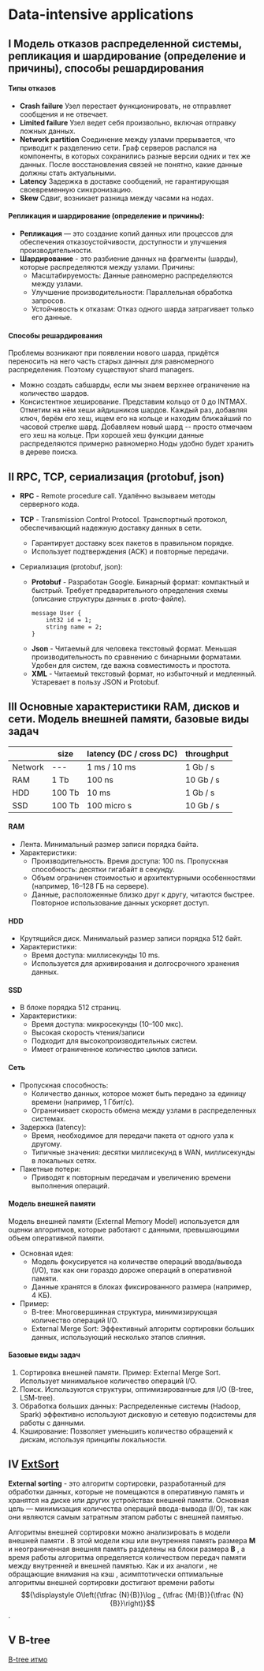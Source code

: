 # Data-intensive applications

## I Модель отказов распределенной системы, репликация и шардирование (определение и причины), способы решардирования

#### Типы отказов
 - **Crash failure** Узел перестает функционировать, не отправляет сообщения и не отвечает.
  - **Limited failure** Узел ведет себя произвольно, включая отправку ложных данных.
  - **Network partition** Соединение между узлами прерывается, что приводит к разделению сети. Граф серверов распался на компоненты, в которых сохранились разные версии одних и тех же данных. После восстановления связей не понятно, какие данные должны стать актуальными.
  - **Latency** Задержка в доставке сообщений, не гарантирующая своевременную синхронизацию.
  - **Skew** Сдвиг, возникает разница между часами на нодах.

####  Репликация и шардирование (определение и причины):
 - **Репликация** — это создание копий данных или процессов для обеспечения отказоустойчивости, доступности и улучшения производительности.
 - **Шардирование** - это разбиение данных на фрагменты (шарды), которые распределяются между узлами.
    Причины:
     - Масштабируемость: Данные равномерно распределяются между узлами.
     - Улучшение производительности: Параллельная обработка запросов.
     - Устойчивость к отказам: Отказ одного шарда затрагивает только его данные.


####  Способы решардирования
Проблемы возникают при появлении нового шарда, придётся переносить на него часть старых данных для равномерного распределения. Поэтому существуют shard managers.
 - Можно создать сабшарды, если мы знаем верхнее ограничение на количество шардов.
 - Консистентное хеширование. Представим кольцо от 0 до INTMAX. Отметим на нём хеши айдишников шардов. Каждый раз, добавляя ключ, берём его хеш, ищем его на кольце и находим ближайший по часовой стрелке шард. Добавляем новый шард -- просто отмечаем его хеш на кольце. При хорошей хеш функции данные распределяются примерно равномерно.Ноды удобно будет хранить в дереве поиска.

## II RPC, TCP, сериализация (protobuf, json)

 - **RPC** -  Remote procedure call. Удалённо вызываем методы серверного кода.
 - **TCP** -  Transmission Control Protocol. Транспортный протокол, обеспечивающий надежную доставку данных в сети.
    - Гарантирует доставку всех пакетов в правильном порядке.
    - Использует подтверждения (ACK) и повторные передачи.

 - Cериализация (protobuf, json):
    -   **Protobuf** - Разработан Google. Бинарный формат: компактный и быстрый.
        Требует предварительного определения схемы (описание структуры данных в .proto-файле).
        ```
        message User {
            int32 id = 1;
            string name = 2;
        }
        ```
    - **Json** - Читаемый для человека текстовый формат. Меньшая производительность по сравнению с бинарными форматами. Удобен для систем, где важна совместимость и простота.
    - **XML** - Читаемый текстовый формат, но избыточный и медленный. Устаревает в пользу JSON и Protobuf.

## III Основные характеристики RAM, дисков и сети. Модель внешней памяти, базовые виды задач

|         | size   | latency (DC / cross DC) | throughput |
| ------- | ------ | ----------------------- | ---------- |
| Network | ---    | 1 ms / 10 ms            | 1 Gb / s   |
| RAM     | 1 Tb   | 100 ns                  | 10 Gb / s  |
| HDD     | 100 Tb | 10 ms                   | 1 Gb / s   |
| SSD     | 100 Tb | 100 micro s             | 10 Gb / s  |
#### RAM
- Лента. Минимальный размер записи порядка байта.
- Характеристики:
   - Производительность. Время доступа: 100 ns. Пропускная способность: десятки гигабайт в секунду.
    - Объем ограничен стоимостью и архитектурными особенностями (например, 16–128 ГБ на сервере).
    - Данные, расположенные близко друг к другу, читаются быстрее. Повторное использование данных ускоряет доступ.
#### HDD
- Крутящийся диск. Минимальый размер записи порядка 512 байт.
- Характеристики:
    - Время доступа: миллисекунды 10 ms.
    - Используется для архивирования и долгосрочного хранения данных.

#### SSD
- В блоке порядка 512 страниц.
- Характеристики:
    - Время доступа: микросекунды (10–100 мкс).
    - Высокая скорость чтения/записи
    - Подходит для высокопроизводительных систем.
    - Имеет ограниченное количество циклов записи.

#### Сеть
- Пропускная способность:
    - Количество данных, которое может быть передано за единицу времени (например, 1 Гбит/с).
    - Ограничивает скорость обмена между узлами в распределенных системах.
- Задержка (latency):
    - Время, необходимое для передачи пакета от одного узла к другому.
    - Типичные значения: десятки миллисекунд в WAN, миллисекунды в локальных сетях.
- Пакетные потери:
  - Приводят к повторным передачам и увеличению времени выполнения операций.


#### Модель внешней памяти
Модель внешней памяти (External Memory Model) используется для оценки алгоритмов, которые работают с данными, превышающими объем оперативной памяти.

 - Основная идея:
    - Модель фокусируется на количестве операций ввода/вывода (I/O), так как они гораздо дороже операций в оперативной памяти.
    - Данные хранятся в блоках фиксированного размера (например, 4 КБ).
 - Пример:
   -  B-tree: Многовершинная структура, минимизирующая количество операций I/O.
    - External Merge Sort: Эффективный алгоритм сортировки больших данных, использующий несколько этапов слияния.

#### Базовые виды задач
1. Сортировка внешней памяти.
Пример: External Merge Sort. Использует минимальное количество операций I/O.
2. Поиск.
Используются структуры, оптимизированные для I/O (B-tree, LSM-tree).
3. Обработка больших данных:
Распределенные системы (Hadoop, Spark) эффективно используют дисковую и сетевую подсистемы для работы с данными.
4. Кэширование:
Позволяет уменьшить количество обращений к дискам, используя принципы локальности.

## IV [ExtSort](https://en.wikipedia.org/wiki/External_sorting)
**External sorting** - это алгоритм сортировки, разработанный для обработки данных, которые не помещаются в оперативную память и хранятся на диске или других устройствах внешней памяти. Основная цель — минимизация количества операций ввода-вывода (I/O), так как они являются самым затратным этапом работы с внешней памятью.

Aлгоритмы внешней сортировки можно анализировать в модели внешней памяти . В этой модели кэш или внутренняя память размера **M** и неограниченная внешняя память разделены на блоки размера **B** , а время работы алгоритма определяется количеством передач памяти между внутренней и внешней памятью. Как и их аналоги , не обращающие внимания на кэш , асимптотически оптимальные алгоритмы внешней сортировки достигают времени работы  $${\displaystyle O\left({\tfrac {N}{B}}\log _ {\tfrac {M}{B}}{\tfrac {N}{B}}\right)}$$. 

## V B-tree
 [B-tree итмо](https://neerc.ifmo.ru/wiki/index.php?title=B-%D0%B4%D0%B5%D1%80%D0%B5%D0%B2%D0%BE)















